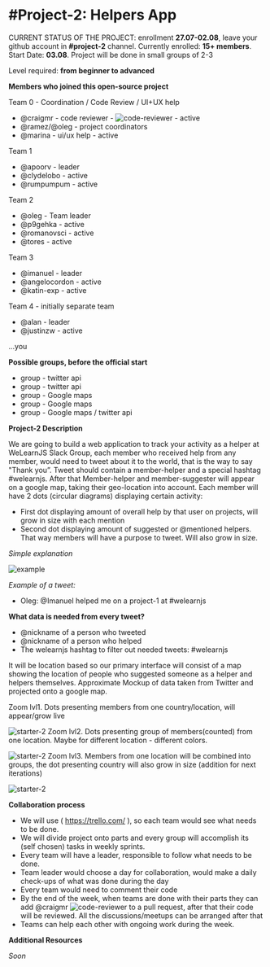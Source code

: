 # #Project-2: Helpers App

CURRENT STATUS OF THE PROJECT: enrollment **27.07-02.08**, leave your github account in **#project-2** channel. Currently enrolled: **15+ members**. Start Date: **03.08**. Project will be done in small groups of 2-3

Level required: **from beginner to advanced**

**Members who joined this open-source project**

Team 0 - Coordination / Code Review / UI+UX help
* @craigmr - code reviewer - ![code-reviewer](http://i.imgur.com/mXs64t0.png) - active
* @ramez/@oleg - project coordinators
* @marina - ui/ux help - active

Team 1
* @apoorv - leader
* @clydelobo - active
* @rumpumpum - active

Team 2
* @oleg - Team leader
* @p9gehka - active
* @romanovsci - active
* @tores - active

Team 3
* @imanuel - leader
* @angelocordon - active
* @katin-exp - active

Team 4 - initially separate team
* @alan  - leader
* @justinzw - active

...you

**Possible groups, before the official start**
*  group - twitter api
*  group - twitter api
*  group - Google maps
*  group - Google maps
*  group - Google maps / twitter api

**Project-2 Description**

We are going to build a web application to track your activity as a helper at WeLearnJS Slack Group, each member who received help from any member, would need to tweet about it to the world, that is the way to say "Thank you”. Tweet should contain a member-helper and a special hashtag #welearnjs. After that Member-helper and member-suggester will appear on a google map, taking their geo-location into account. Each member will have 2 dots (circular diagrams) displaying certain activity:

 - First dot displaying amount of overall help by that user on projects, will grow in size with each mention
 - Second dot displaying amount of suggested or @mentioned helpers. That way members will have a purpose to tweet. Will also grow in size.

*Simple explanation*

![example](http://i.imgur.com/Xn6lmXP.png)

*Example of a tweet:*
 - Oleg:  @Imanuel helped me on a project-1 at #welearnjs

**What data is needed from every tweet?**
* @nickname of a person who tweeted
* @nickname of a person who helped
* The welearnjs hashtag to filter out needed tweets: #welearnjs

It will be location based so our primary interface will consist of a map showing the location of people who suggested someone as a helper and helpers themselves. Approximate Mockup of data taken from Twitter and projected onto a google map.

Zoom lvl1. Dots presenting members from one country/location, will appear/grow live

![starter-2](http://i.imgur.com/sDmc5hg.png)
Zoom lvl2. Dots presenting group of members(counted) from one location. Maybe for different location - different colors.

![starter-2](http://i.imgur.com/03W86J3.png)
Zoom lvl3. Members from one location will be combined into groups, the dot presenting country will also grow in size (addition for next iterations)

![starter-2](http://i.imgur.com/wyKgo8A.png)


**Collaboration process**

* We will use ( https://trello.com/ ), so each team would see what needs to be done.
* We will divide project onto parts and every group will accomplish its (self chosen) tasks in weekly sprints.
* Every team will have a leader, responsible to follow what needs to be done.
* Team leader would choose a day for collaboration, would make a daily check-ups of what was done during the day
* Every team would need to comment their code
* By the end of the week, when teams are done with their parts they can add @craigmr ![code-reviewer](http://i.imgur.com/mXs64t0.png) to a pull request, after that their code will be reviewed. All the discussions/meetups can be arranged after that
* Teams can help each other with ongoing work during the week.

**Additional Resources**

*Soon*
